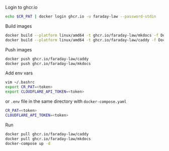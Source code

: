 Login to ghcr.io

```sh
echo $CR_PAT | docker login ghcr.io -u faraday-law --password-stdin
```

Build images
```sh
docker build --platform linux/amd64 -t ghcr.io/faraday-law/mkdocs -f Dockerfile.mkdocs .
docker build --platform linux/amd64 -t ghcr.io/faraday-law/caddy -f Dockerfile.caddy .
```

Push images
```sh
docker push ghcr.io/faraday-law/caddy
docker push ghcr.io/faraday-law/mkdocs
```

Add env vars
```sh
vim ~/.bashrc
export CR_PAT=<token>
export CLOUDFLARE_API_TOKEN=<token>
```

or `.env` file in the same directory with `docker-compose.yaml`
```sh
CR_PAT=<token>
CLOUDFLARE_API_TOKEN=<token>
```

Run
```sh
docker pull ghcr.io/faraday-law/caddy
docker pull ghcr.io/faraday-law/mkdocs
docker-compose up -d
```
